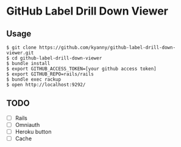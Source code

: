GitHub Label Drill Down Viewer
==============================

Usage
-----

```
$ git clone https://github.com/kyanny/github-label-drill-down-viewer.git
$ cd github-label-drill-down-viewer
$ bundle install
$ export GITHUB_ACCESS_TOKEN=[your github access token]
$ export GITHUB_REPO=rails/rails
$ bundle exec rackup
$ open http://localhost:9292/
```

TODO
----

- [ ] Rails
- [ ] Omniauth
- [ ] Heroku button
- [ ] Cache
